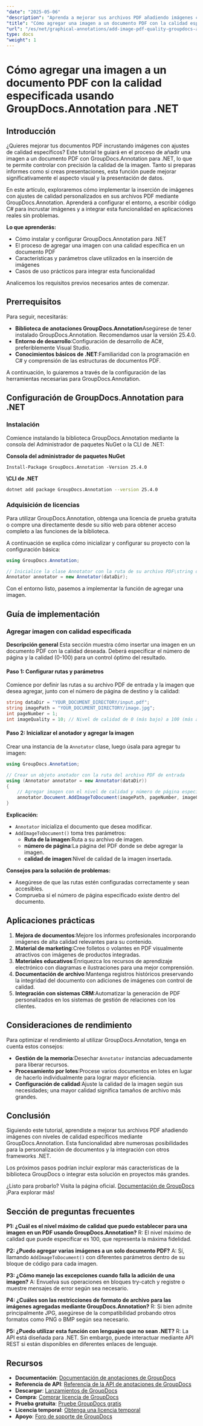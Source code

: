 ```yaml
---
"date": "2025-05-06"
"description": "Aprenda a mejorar sus archivos PDF añadiendo imágenes con niveles de calidad específicos con GroupDocs.Annotation para .NET. Mejore el aspecto visual de los documentos y la presentación de datos."
"title": "Cómo agregar una imagen a un documento PDF con la calidad especificada usando GroupDocs.Annotation para .NET"
"url": "/es/net/graphical-annotations/add-image-pdf-quality-groupdocs-annotation-net/"
type: docs
"weight": 1
---
```


# Cómo agregar una imagen a un documento PDF con la calidad especificada usando GroupDocs.Annotation para .NET

## Introducción

¿Quieres mejorar tus documentos PDF incrustando imágenes con ajustes de calidad específicos? Este tutorial te guiará en el proceso de añadir una imagen a un documento PDF con GroupDocs.Annotation para .NET, lo que te permite controlar con precisión la calidad de la imagen. Tanto si preparas informes como si creas presentaciones, esta función puede mejorar significativamente el aspecto visual y la presentación de datos.

En este artículo, exploraremos cómo implementar la inserción de imágenes con ajustes de calidad personalizados en sus archivos PDF mediante GroupDocs.Annotation. Aprenderá a configurar el entorno, a escribir código C# para incrustar imágenes y a integrar esta funcionalidad en aplicaciones reales sin problemas.

**Lo que aprenderás:**
- Cómo instalar y configurar GroupDocs.Annotation para .NET
- El proceso de agregar una imagen con una calidad específica en un documento PDF
- Características y parámetros clave utilizados en la inserción de imágenes
- Casos de uso prácticos para integrar esta funcionalidad

Analicemos los requisitos previos necesarios antes de comenzar.

## Prerrequisitos

Para seguir, necesitarás:
- **Biblioteca de anotaciones GroupDocs.Annotation**Asegúrese de tener instalado GroupDocs.Annotation. Recomendamos usar la versión 25.4.0.
- **Entorno de desarrollo**:Configuración de desarrollo de AC#, preferiblemente Visual Studio.
- **Conocimientos básicos de .NET**:Familiaridad con la programación en C# y comprensión de las estructuras de documentos PDF.

A continuación, lo guiaremos a través de la configuración de las herramientas necesarias para GroupDocs.Annotation.

## Configuración de GroupDocs.Annotation para .NET

### Instalación

Comience instalando la biblioteca GroupDocs.Annotation mediante la consola del Administrador de paquetes NuGet o la CLI de .NET:

**Consola del administrador de paquetes NuGet**
```shell
Install-Package GroupDocs.Annotation -Version 25.4.0
```

**\CLI de .NET**
```bash
dotnet add package GroupDocs.Annotation --version 25.4.0
```

### Adquisición de licencias

Para utilizar GroupDocs.Annotation, obtenga una licencia de prueba gratuita o compre una directamente desde su sitio web para obtener acceso completo a las funciones de la biblioteca.

A continuación se explica cómo inicializar y configurar su proyecto con la configuración básica:

```csharp
using GroupDocs.Annotation;

// Inicialice la clase Annotator con la ruta de su archivo PDF\string dataDir = "YOUR_DOCUMENT_DIRECTORY/input.pdf";
Annotator annotator = new Annotator(dataDir);
```

Con el entorno listo, pasemos a implementar la función de agregar una imagen.

## Guía de implementación

### Agregar imagen con calidad especificada

**Descripción general**
Esta sección muestra cómo insertar una imagen en un documento PDF con la calidad deseada. Deberá especificar el número de página y la calidad (0-100) para un control óptimo del resultado.

#### Paso 1: Configurar rutas y parámetros
Comience por definir las rutas a su archivo PDF de entrada y la imagen que desea agregar, junto con el número de página de destino y la calidad:

```csharp
string dataDir = "YOUR_DOCUMENT_DIRECTORY/input.pdf";
string imagePath = "YOUR_DOCUMENT_DIRECTORY/image.jpg";
int pageNumber = 1;
int imageQuality = 10; // Nivel de calidad de 0 (más bajo) a 100 (más alto)
```

#### Paso 2: Inicializar el anotador y agregar la imagen
Crear una instancia de la `Annotator` clase, luego úsala para agregar tu imagen:

```csharp
using GroupDocs.Annotation;

// Crear un objeto anotador con la ruta del archivo PDF de entrada
using (Annotator annotator = new Annotator(dataDir))
{
    // Agregar imagen con el nivel de calidad y número de página especificados
    annotator.Document.AddImageToDocument(imagePath, pageNumber, imageQuality);
}
```

**Explicación:**
- `Annotator` inicializa el documento que desea modificar.
- `AddImageToDocument()` toma tres parámetros:
  - **Ruta de la imagen**:Ruta a su archivo de imagen.
  - **número de página**:La página del PDF donde se debe agregar la imagen.
  - **calidad de imagen**:Nivel de calidad de la imagen insertada.

**Consejos para la solución de problemas:**
- Asegúrese de que las rutas estén configuradas correctamente y sean accesibles.
- Comprueba si el número de página especificado existe dentro del documento.

## Aplicaciones prácticas
1. **Mejora de documentos**:Mejore los informes profesionales incorporando imágenes de alta calidad relevantes para su contenido.
2. **Material de marketing**:Cree folletos o volantes en PDF visualmente atractivos con imágenes de productos integradas.
3. **Materiales educativos**:Enriquezca los recursos de aprendizaje electrónico con diagramas e ilustraciones para una mejor comprensión.
4. **Documentación de archivo**:Mantenga registros históricos preservando la integridad del documento con adiciones de imágenes con control de calidad.
5. **Integración con sistemas CRM**:Automatizar la generación de PDF personalizados en los sistemas de gestión de relaciones con los clientes.

## Consideraciones de rendimiento
Para optimizar el rendimiento al utilizar GroupDocs.Annotation, tenga en cuenta estos consejos:
- **Gestión de la memoria**:Desechar `Annotator` instancias adecuadamente para liberar recursos.
- **Procesamiento por lotes**:Procese varios documentos en lotes en lugar de hacerlo individualmente para lograr mayor eficiencia.
- **Configuración de calidad**:Ajuste la calidad de la imagen según sus necesidades; una mayor calidad significa tamaños de archivo más grandes.

## Conclusión
Siguiendo este tutorial, aprendiste a mejorar tus archivos PDF añadiendo imágenes con niveles de calidad específicos mediante GroupDocs.Annotation. Esta funcionalidad abre numerosas posibilidades para la personalización de documentos y la integración con otros frameworks .NET.

Los próximos pasos podrían incluir explorar más características de la biblioteca GroupDocs o integrar esta solución en proyectos más grandes.

¿Listo para probarlo? Visita la página oficial. [Documentación de GroupDocs](https://docs.groupdocs.com/annotation/net/) ¡Para explorar más!

## Sección de preguntas frecuentes
**P1: ¿Cuál es el nivel máximo de calidad que puedo establecer para una imagen en un PDF usando GroupDocs.Annotation?**
R: El nivel máximo de calidad que puede especificar es 100, que representa la máxima fidelidad.

**P2: ¿Puedo agregar varias imágenes a un solo documento PDF?**
A: Sí, llamando `AddImageToDocument()` con diferentes parámetros dentro de su bloque de código para cada imagen.

**P3: ¿Cómo manejo las excepciones cuando falla la adición de una imagen?**
A: Envuelva sus operaciones en bloques try-catch y registre o muestre mensajes de error según sea necesario.

**P4: ¿Cuáles son las restricciones de formato de archivo para las imágenes agregadas mediante GroupDocs.Annotation?**
R: Si bien admite principalmente JPG, asegúrese de la compatibilidad probando otros formatos como PNG o BMP según sea necesario.

**P5: ¿Puedo utilizar esta función con lenguajes que no sean .NET?**
R: La API está diseñada para .NET. Sin embargo, puede interactuar mediante API REST si están disponibles en diferentes enlaces de lenguaje.

## Recursos
- **Documentación**: [Documentación de anotaciones de GroupDocs](https://docs.groupdocs.com/annotation/net/)
- **Referencia de API**: [Referencia de la API de anotaciones de GroupDocs](https://reference.groupdocs.com/annotation/net/)
- **Descargar**: [Lanzamientos de GroupDocs](https://releases.groupdocs.com/annotation/net/)
- **Compra**: [Comprar licencia de GroupDocs](https://purchase.groupdocs.com/buy)
- **Prueba gratuita**: [Pruebe GroupDocs gratis](https://releases.groupdocs.com/annotation/net/)
- **Licencia temporal**: [Obtenga una licencia temporal](https://purchase.groupdocs.com/temporary-license/)
- **Apoyo**: [Foro de soporte de GroupDocs](https://forum.groupdocs.com/c/annotation/)